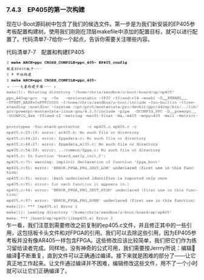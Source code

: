 ### 7.4.3　EP405的第一次构建

现在U-Boot源码树中包含了我们的候选文件。第一步是为我们新安装的EP405参考板配置构建树。使用我们刚刚在顶层makefile中添加的配置目标，就可以进行配置了。代码清单7-7给你一个起点，告诉你需要关注哪些内容。

代码清单7-7　配置和构建EP405



![134.jpg](../images/134.jpg)


![135.jpg](../images/135.jpg)
乍一看，我们注意到需要修改之前复制的ep405.c文件，并且修正其中的一些引用，这包括板卡头文件和对FPGA的引用。我们可以去除这些引用，因为EP405参考板并没有像AR405一样包含FPGA。这些修改应该比较简单，我们把它们作为练习留给读者完成。同样地，没有神奇的公式可用，我们需要按Jerrry所说：编辑编译不断重复，直到文件可以正确通过编译。接下来就是困难的部分了——让它真正地工作起来。让文件通过编译并不困难，编辑修改这些文件，用不了一个小时就可以让它们正确编译了。

